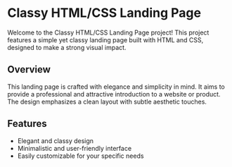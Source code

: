 # Classy HTML/CSS Landing Page

Welcome to the Classy HTML/CSS Landing Page project! This project features a simple yet classy landing page built with HTML and CSS, designed to make a strong visual impact.

## Overview

This landing page is crafted with elegance and simplicity in mind. It aims to provide a professional and attractive introduction to a website or product. The design emphasizes a clean layout with subtle aesthetic touches.

## Features

- Elegant and classy design
- Minimalistic and user-friendly interface
- Easily customizable for your specific needs
